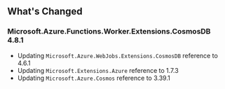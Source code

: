 ## What's Changed

<!-- Please add your release notes in the following format:
- My change description (#PR/#issue)
-->

### Microsoft.Azure.Functions.Worker.Extensions.CosmosDB 4.8.1

- Updating `Microsoft.Azure.WebJobs.Extensions.CosmosDB` reference to 4.6.1
- Updating `Microsoft.Extensions.Azure` reference to 1.7.3
- Updating `Microsoft.Azure.Cosmos` reference to 3.39.1
